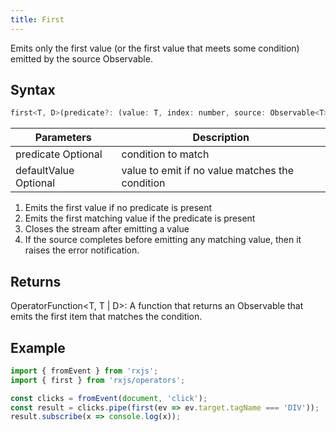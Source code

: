 ```yaml
---
title: First
---
```


Emits only the first value (or the first value that meets some condition) emitted by the source Observable.

## Syntax 

```javascript
first<T, D>(predicate?: (value: T, index: number, source: Observable<T>) => boolean, defaultValue?: D): OperatorFunction<T, T | D>
```

| Parameters | Description |
| ---------- | ----------- |
| predicate Optional | condition to match  |
| defaultValue Optional | value to emit if no value matches the condition |

1. Emits the first value if no predicate is present
2. Emits the first matching value if the predicate is present
3. Closes the stream after emitting a value
4. If the source completes before emitting any matching value, then it raises the error notification.


## Returns

OperatorFunction<T, T | D>: A function that returns an Observable that emits the first item that matches the condition.


## Example

```javascript
import { fromEvent } from 'rxjs';
import { first } from 'rxjs/operators';

const clicks = fromEvent(document, 'click');
const result = clicks.pipe(first(ev => ev.target.tagName === 'DIV'));
result.subscribe(x => console.log(x));
```